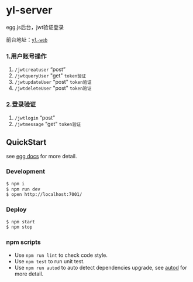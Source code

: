 # yl-server

egg.js后台，jwt验证登录

前台地址：[`yl-web`](https://github.com/inditf/yl-web)
### 1.用户账号操作
1. `/jwtcreatuser` “post” 
2. `/jwtqueryUser` "get" `token验证`
3. `/jwtupdateUser` "post" `token验证`
4. `/jwtdeleteUser` "post" `token验证`
### 2.登录验证
1. `/jwtlogin` “post”
2. `/jwtmessage` "get" `token验证`

## QuickStart

<!-- add docs here for user -->

see [egg docs][egg] for more detail.

### Development

```bash
$ npm i
$ npm run dev
$ open http://localhost:7001/
```

### Deploy

```bash
$ npm start
$ npm stop
```

### npm scripts

- Use `npm run lint` to check code style.
- Use `npm test` to run unit test.
- Use `npm run autod` to auto detect dependencies upgrade, see [autod](https://www.npmjs.com/package/autod) for more detail.


[egg]: https://eggjs.org